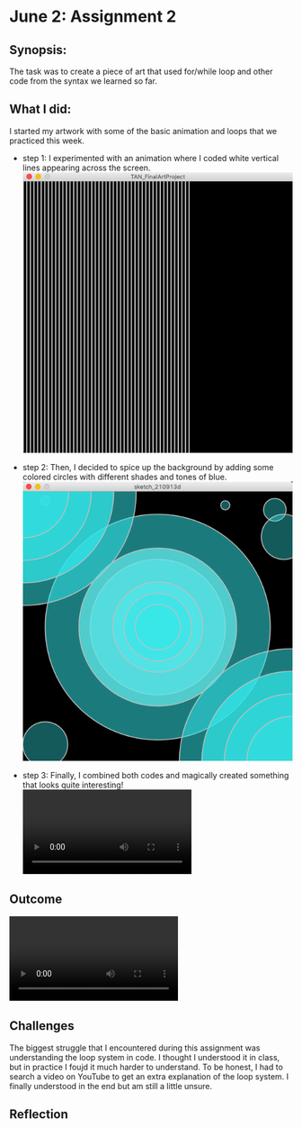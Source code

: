# June 2: Assignment 2

## Synopsis:

The task was to create a piece of art that used for/while loop and other code from the syntax we learned so far. 

## What I did:
I started my artwork with some of the basic animation and loops that we practiced this week. 
- step 1: 
I experimented with an animation where I coded white vertical lines appearing across the screen.
![](TAN_ArtProjectStep1.png)

- step 2:
Then, I decided to spice up the background by adding some colored circles with different shades and tones of blue. 
![](TAN_ArtProjectStep2.png)

- step 3:
Finally, I combined both codes and magically created something that looks quite interesting!
![](TAN_ArtProjectFinal.mov)

## Outcome
![](TAN_ArtProjectFinal.mov)

## Challenges
The biggest struggle that I encountered during this assignment was understanding the loop system in code. I thought I understood it in class, but in practice I foujd it much harder to understand. To be honest, I had to search a video on YouTube to get an extra explanation of the loop system. I finally understood in the end but am still a little unsure. 

## Reflection
